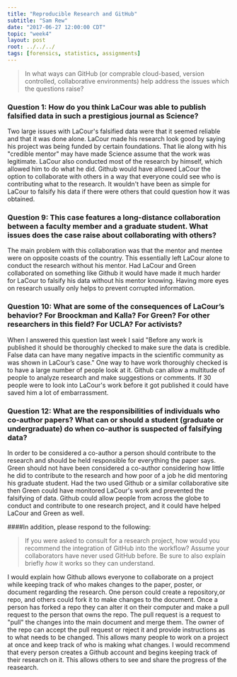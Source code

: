 ```yaml
---
title: "Reproducible Research and GitHub"
subtitle: "Sam Rew"
date: "2017-06-27 12:00:00 CDT"
topic: "week4"
layout: post
root: ../../../
tags: [forensics, statistics, assignments]
---
```


 > In what ways can GitHub (or comprable cloud-based, version controlled, collaborative environments) help address the issues which the questions raise?
 
### Question 1: How do you think LaCour was able to publish falsified data in such a prestigious journal as Science? 
 
   Two large issues with LaCour's falsified data were that it seemed reliable and that it was done alone. LaCour made his research look good by saying his project was being funded by certain foundations. That lie along with his "credible mentor" may have made Science assume that the work was legitimate. LaCour also conducted most of the research by himself, which allowed him to do what he did. Github would have allowed LaCour the option to collaborate with others in a way that everyone could see who is contributing what to the research. It wouldn't have been as simple for LaCour to falsify his data if there were others that could question how it was obtained.
 
### Question 9: This case features a long-distance collaboration between a faculty member and a graduate student.  What issues does the case raise about collaborating with others?
 
   The main problem with this collaboration was that the mentor and mentee were on opposite coasts of the country. This essentially left LaCour alone to conduct the research without his mentor. Had LaCour and Green collaborated on something like Github it would have made it much harder for LaCour to falsify his data without his mentor knowing. Having more eyes on research usually only helps to prevent corrupted information.
 
### Question 10: What are some of the consequences of LaCour’s behavior? For Broockman and Kalla?  For Green?  For other researchers in this field?  For UCLA? For activists?
 
   When I answered this question last week I said "Before any work is published it should be thoroughly checked to make sure the data is credible. False data can have many negative impacts in the scientific community as was shown in LaCour’s case." One way to have work thoroughly checked is to have a large number of people look at it. Github can allow a multitude of people to analyze research and make suggestions or comments. If 30 people were to look into LaCour's work before it got published it could have saved him a lot of embarrassment.
 
### Question 12: What are the responsibilities of individuals who co-author papers? What can or should a student (graduate or undergraduate) do when co-author is suspected of falsifying data? 
 
   In order to be considered a co-author a person should contribute to the research and should be held responsible for everything the paper says. Green should not have been considered a co-author considering how little he did to contribute to the research and how poor of a job he did mentoring his graduate student. Had the two used Github or a similar collaborative site then Green could have monitored LaCour's work and prevented the falsifying of data. Github could allow people from across the globe to conduct and contribute to one research project, and it could have helped LaCour and Green as well.
 
####In addition, please respond to the following: 
 
 > If you were asked to consult for a research project, how would you recommend the integration of GitHub into the workflow? Assume your collaborators have never used GitHub before. Be sure to also explain briefly *how* it works so they can understand. 
  
  I would explain how Github allows everyone to collaborate on a project while keeping track of who makes changes to the paper, poster, or document regarding the research. One person could create a repository,or repo, and others could fork it to make changes to the document. Once a person has forked a repo they can alter it on their computer and make a pull request to the person that owns the repo. The pull request is a request to "pull" the changes into the main document and merge them. The owner of the repo can accept the pull request or reject it and provide instructions as to what needs to be changed. This allows many people to work on a project at once and keep track of who is making what changes. I would recommend that every person creates a Github account and begins keeping track of their research on it. This allows others to see and share the progress of the reasearch.
